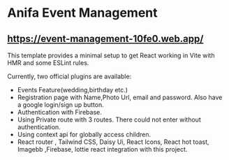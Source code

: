 # Anifa Event Management

## https://event-management-10fe0.web.app/

This template provides a minimal setup to get React working in Vite with HMR and some ESLint rules.

Currently, two official plugins are available:

- Events Feature(wedding,birthday etc.)
- Registration page with Name,Photo Url, email and password. Also have a google login/sign up button.
- Authentication with Firebase.
- Using Private route with 3 routes. There could not enter without authentication.
- Using context api for globally access children.
- React router , Tailwind CSS, Daisy Ui, React Icons, React hot toast, Imagebb ,Firebase, lottie react integration with this project.
